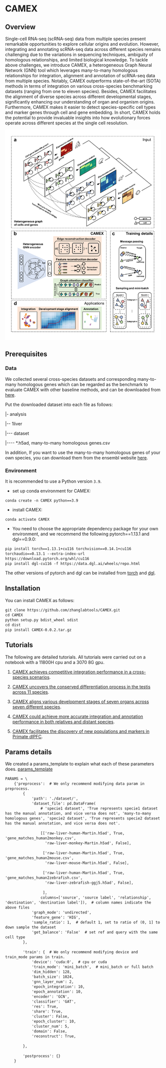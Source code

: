 # CAMEX

## Overview
Single-cell RNA-seq (scRNA-seq) data from multiple species present remarkable opportunities 
to explore cellular origins and evolution. However, integrating and annotating scRNA-seq data 
across different species remains challenging due to the variations in sequencing techniques, 
ambiguity of homologous relationships, and limited biological knowledge. To tackle above 
challenges, we introduce CAMEX, a heterogeneous Graph Neural Network (GNN) tool which 
leverages many-to-many homologous relationships for integration, alignment and annotation 
of scRNA-seq data from multiple species. Notably, CAMEX outperforms state-of-the-art (SOTA) 
methods in terms of integration on various cross-species benchmarking datasets (ranging from 
one to eleven species). Besides, CAMEX facilitates the alignment of diverse species across 
different developmental stages, significantly enhancing our understanding of organ and 
organism origins. Furthermore, CAMEX makes it easier to detect species-specific cell types 
and marker genes through cell and gene embedding. In short, CAMEX holds the potential to 
provide invaluable insights into how evolutionary forces operate across different species 
at the single cell resolution. 

![](./CAMEX_overview.png)

## Prerequisites

### Data

We collected several cross-species datasets and corresponding many-to-many homologous genes which can be 
regarded as the benchmark to evaluate CAMEX with other baseline methods, and can be downloaded from
[here](https://drive.google.com/drive/folders/1rwdjEvWFEFw82a0x2JzMi2jXICbUc5eb?usp=sharing).

Put the downloaded dataset into each file as follows:

|- analysis

|-- 1liver

|--- dataset

|---- *.h5ad, many-to-many homologous genes.csv

In addition, If you want to use the many-to-many homologous genes of your own species, 
you can download them from the ensembl website [here](https://asia.ensembl.org/index.html).

### Environment

It is recommended to use a Python version  `3.9`.
* set up conda environment for CAMEX:
```
conda create -n CAMEX python==3.9
```
* install CAMEX:
```
conda activate CAMEX
```

* You need to choose the appropriate dependency package for your own environment, and we recommend the following pytorch==1.13.1 and dgl==0.9.0:
```
pip install torch==1.13.1+cu116 torchvision==0.14.1+cu116 torchaudio==0.13.1 --extra-index-url https://download.pytorch.org/whl/cu116
pip install dgl-cu116 -f https://data.dgl.ai/wheels/repo.html
```
The other versions of pytorch and dgl can be installed from
[torch](https://pytorch.org/) and [dgl](https://www.dgl.ai/pages/start.html).


## Installation
You can install CAMEX as follows:
```
git clone https://github.com/zhanglabtools/CAMEX.git
cd CAMEX
python setup.py bdist_wheel sdist
cd dist
pip install CAMEX-0.0.2.tar.gz
```

## Tutorials
The following are detailed tutorials. All tutorials were carried out on a notebook with a 11800H cpu and a 3070 8G gpu.

1. [CAMEX achieves competitive integration performance in a cross-species scenarios](./analysis/1liver/1liver_analysis_UMAP_new.ipynb).

2. [CAMEX uncovers the conserved differentiation process in the testis across 11 species](./analysis/2testis/2testis_analysis_UMAP_new.ipynb).

3. [CAMEX aligns various development stages of seven organs across seven different species](./analysis/3bulk/3bulk_analysis_UMAP_new.ipynb).

4. [CAMEX could achieve more accurate integration and annotation performance in both relatives and distant species](./analysis/4cortex_annotation/4cortex_analysis_UMAP_new.ipynb).

5. [CAMEX facilitates the discovery of new populations and markers in Primate dlPFC](./analysis/5micro_mapping/5micro_analysis_UMAP_new.ipynb).


## Params details
We created a params_template to explain what each of these parameters does. 
[params_template](./params_template.py)
```
PARAMS = \
    {'preprocess':  # We only recommend modifying data param in preprocess.
        {
            'path': './dataset/',
            'dataset_file': pd.DataFrame(
                # 'specie1 dataset', 'True represents specie1 dataset has the manual annotation, and vice versa does not', 'many-to-many homologous genes', 'specie2 dataset', 'True represents specie2 dataset has the manual annotation, and vice versa does not'.

                [['raw-liver-human-Martin.h5ad', True, 'gene_matches_human2monkey.csv',
                  'raw-liver-monkey-Martin.h5ad', False],

                 ['raw-liver-human-Martin.h5ad', True, 'gene_matches_human2mouse.csv',
                  'raw-liver-mouse-Martin.h5ad', False],

                 ['raw-liver-human-Martin.h5ad', True, 'gene_matches_human2zebrafish.csv',
                  'raw-liver-zebrafish-ggj5.h5ad', False],

                 ],
                columns=['source', 'source label', 'relationship', 'destination', 'destination label']),  # column names indicate the above files
            'graph_mode': 'undirected',
            'feature_gene': 'HIG',
            'sample_ratio': 1,  # default 1, set to ratio of (0, 1] to down sample the dataset
            'get_balance': 'False'  # set ref and query with the same cell type
        },

        'train': {  # We only recommend modifying device and train_mode params in train.
            'device': 'cuda:0',  # cpu or cuda
            'train_mode': 'mini_batch',  # mini_batch or full batch
            'dim_hidden': 128,
            'batch_size': 1024,
            'gnn_layer_num': 2,
            'epoch_integration': 10,
            'epoch_annotation': 10,
            'encoder': 'GCN',
            'classifier': 'GAT',
            'res': True,
            'share': True,
            'cluster': False,
            'epoch_cluster': 10,
            'cluster_num': 5,
            'domain': False,
            'reconstruct': True,

        },

        'postprocess': {}
    }
```